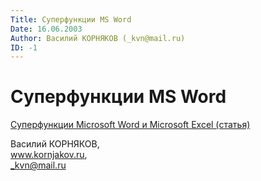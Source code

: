 ```yaml
---
Title: Суперфункции MS Word
Date: 16.06.2003
Author: Василий КОРНЯКОВ (_kvn@mail.ru)
ID: -1
---
```


Суперфункции MS Word
====================

[Суперфункции Microsoft Word и Microsoft Excel (статья)](../)

<!-- TOC -->

Василий КОРНЯКОВ,  
www.kornjakov.ru,  
<_kvn@mail.ru>
